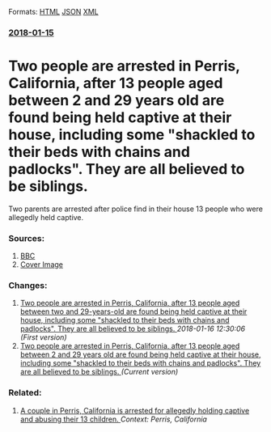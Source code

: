 
Formats: [HTML](/news/2018/01/15/two-people-are-arrested-in-perris-california-after-13-people-aged-between-2-and-29-years-old-are-found-being-held-captive-at-their-house.html)  [JSON](/news/2018/01/15/two-people-are-arrested-in-perris-california-after-13-people-aged-between-2-and-29-years-old-are-found-being-held-captive-at-their-house.json)  [XML](/news/2018/01/15/two-people-are-arrested-in-perris-california-after-13-people-aged-between-2-and-29-years-old-are-found-being-held-captive-at-their-house.xml)  

### [2018-01-15](/news/2018/01/15/index.md)

# Two people are arrested in Perris, California, after 13 people aged between 2 and 29 years old are found being held captive at their house, including some "shackled to their beds with chains and padlocks". They are all believed to be siblings. 

Two parents are arrested after police find in their house 13 people who were allegedly held captive.


### Sources:

1. [BBC](http://www.bbc.co.uk/news/world-us-canada-42698562)
1. [Cover Image](https://ichef-1.bbci.co.uk/news/1024/branded_news/A5FA/production/_99609424_compo1.getty.jpg)

### Changes:

1. [Two people are arrested in Perris, California, after 13 people aged between two and 29-years-old are found being held captive at their house, including some "shackled to their beds with chains and padlocks". They are all believed to be siblings. ](/news/2018/01/15/two-people-are-arrested-in-perris-california-after-13-people-aged-between-two-and-29-years-old-are-found-being-held-captive-at-their-house.md) _2018-01-16 12:30:06 (First version)_
1. [Two people are arrested in Perris, California, after 13 people aged between 2 and 29 years old are found being held captive at their house, including some "shackled to their beds with chains and padlocks". They are all believed to be siblings. ](/news/2018/01/15/two-people-are-arrested-in-perris-california-after-13-people-aged-between-2-and-29-years-old-are-found-being-held-captive-at-their-house.md) _(Current version)_

### Related:

1. [A couple in Perris, California is arrested for allegedly holding captive and abusing their 13 children. ](/news/2018/01/14/a-couple-in-perris-california-is-arrested-for-allegedly-holding-captive-and-abusing-their-13-children.md) _Context: Perris, California_
